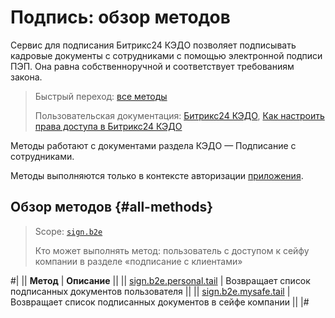 # Подпись: обзор методов

Сервис для подписания Битрикс24 КЭДО позволяет подписывать кадровые документы с сотрудниками с помощью электронной подписи ПЭП. Она равна собственноручной и соответствует требованиям закона.

> Быстрый переход: [все методы](#all-methods) 
>
> Пользовательская документация: [Битрикс24 КЭДО](https://helpdesk.bitrix24.ru/open/19740668/), [Как настроить права доступа в Битрикс24 КЭДО](https://helpdesk.bitrix24.ru/open/20881134/)

Методы работают с документами раздела КЭДО — Подписание с сотрудниками.

Методы выполняются только в контексте авторизации [приложения](../app-installation/index.md).

## Обзор методов {#all-methods} 

> Scope: [`sign.b2e`](../scopes/permissions.md)
>
> Кто может выполнять метод: пользователь с доступом к сейфу компании в разделе «подписание с клиентами»

#|
|| **Метод** | **Описание** ||
|| [sign.b2e.personal.tail](./sign-b2e-personal-tail.md) | Возвращает список подписанных документов пользователя ||
|| [sign.b2e.mysafe.tail](./sign-b2e-mysafe-tail.md) | Возвращает список подписанных документов в сейфе компании ||
|#

